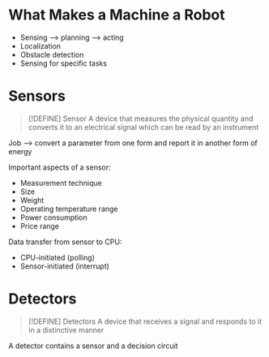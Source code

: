 # What Makes a Machine a Robot
- Sensing --> planning --> acting
- Localization
- Obstacle detection
- Sensing for specific tasks

# Sensors

> [!DEFINE] Sensor
> A device that measures the physical quantity and converts it to an electrical signal which can be read by an instrument

Job --> convert a parameter from one form and report it in another form of energy

Important aspects of a sensor:
- Measurement technique
- Size
- Weight
- Operating temperature range
- Power consumption
- Price range

Data transfer from sensor to CPU:
- CPU-initiated (polling)
- Sensor-initiated (interrupt)

# Detectors

> [!DEFINE] Detectors
> A device that receives a signal and responds to it in a distinctive manner

A detector contains a sensor and a decision circuit